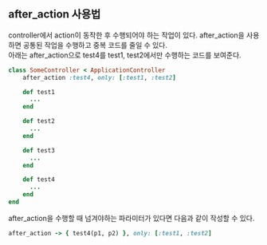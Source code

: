 ## after_action 사용법
controller에서 action이 동작한 후 수행되어야 하는 작업이 있다. after_action을 사용하면 공통된 작업을 수행하고 중복 코드를 줄일 수 있다. <br>아래는 after_action으로 test4를 test1, test2에서만 수행하는 코드를 보여준다.

```ruby
class SomeController < ApplicationController
    after_action :test4, only: [:test1, :test2]

    def test1
      ...
    end

    def test2
      ...
    end

    def test3
      ...
    end

    def test4
      ...
    end
end
```

after_action을 수행할 때 넘겨야하는 파라미터가 있다면 다음과 같이 작성할 수 있다.
```ruby
after_action -> { test4(p1, p2) }, only: [:test1, :test2]
```
